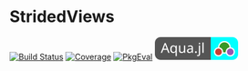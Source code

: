 # StridedViews

[![Build Status](https://github.com/Jutho/StridedViews.jl/actions/workflows/CI.yml/badge.svg?branch=main)](https://github.com/Jutho/StridedViews.jl/actions/workflows/CI.yml?query=branch%3Amain)
[![Coverage](https://codecov.io/gh/Jutho/StridedViews.jl/branch/main/graph/badge.svg)](https://codecov.io/gh/Jutho/StridedViews.jl)
[![PkgEval](https://JuliaCI.github.io/NanosoldierReports/pkgeval_badges/S/StridedViews.svg)](https://JuliaCI.github.io/NanosoldierReports/pkgeval_badges/report.html)
[![Aqua QA](https://raw.githubusercontent.com/JuliaTesting/Aqua.jl/master/badge.svg)](https://github.com/JuliaTesting/Aqua.jl)


